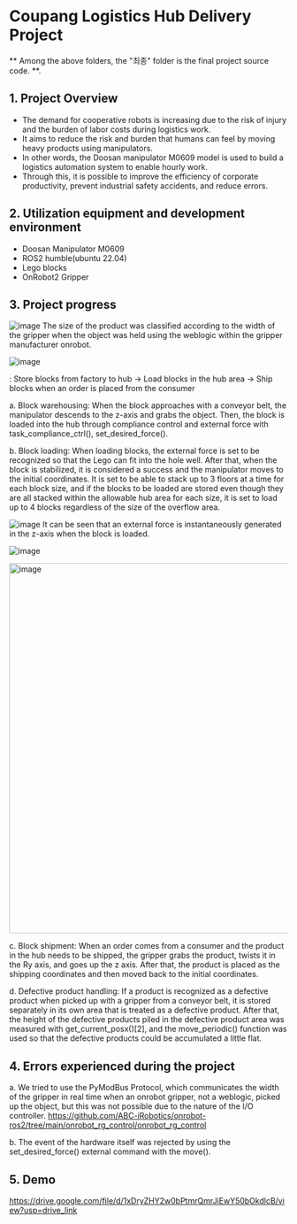 # Coupang Logistics Hub Delivery Project

** Among the above folders, the "최종" folder is the final project source code. **.

## 1. Project Overview
- The demand for cooperative robots is increasing due to the risk of injury and the burden of labor costs during logistics work.
- It aims to reduce the risk and burden that humans can feel by moving heavy products using manipulators.
- In other words, the Doosan manipulator M0609 model is used to build a logistics automation system to enable hourly work.
- Through this, it is possible to improve the efficiency of corporate productivity, prevent industrial safety accidents, and reduce errors.



## 2. Utilization equipment and development environment
- Doosan Manipulator M0609
- ROS2 humble(ubuntu 22.04)
- Lego blocks
- OnRobot2 Gripper



## 3. Project progress
![image](https://github.com/user-attachments/assets/72acfe90-bd1c-4ed1-a3f0-fef858b7fb4a)
The size of the product was classified according to the width of the gripper when the object was held using the weblogic within the gripper manufacturer onrobot.

![image](https://github.com/user-attachments/assets/7764861f-1d61-4cb6-a121-78ae0638296f)

<Algebraic flow chart>: Store blocks from factory to hub -> Load blocks in the hub area -> Ship blocks when an order is placed from the consumer


a. Block warehousing: When the block approaches with a conveyor belt, the manipulator descends to the z-axis and grabs the object. Then, the block is loaded into the hub through compliance control and external force with task_compliance_ctrl(), set_desired_force().


b. Block loading: When loading blocks, the external force is set to be recognized so that the Lego can fit into the hole well. After that, when the block is stabilized, it is considered a success and the manipulator moves to the initial coordinates. It is set to be able to stack up to 3 floors at a time for each block size, and if the blocks to be loaded are stored even though they are all stacked within the allowable hub area for each size, it is set to load up to 4 blocks regardless of the size of the overflow area.


![image](https://github.com/user-attachments/assets/020dd59c-7ca9-48b7-9e8d-478843161db8)
It can be seen that an external force is instantaneously generated in the z-axis when the block is loaded.

![image](https://github.com/user-attachments/assets/4bd6861c-61c8-473a-b3e4-da4e09364a2f)

<img width="669" alt="image" src="https://github.com/user-attachments/assets/57522522-255f-48f8-bab9-ebbec209afdd" />


c. Block shipment: When an order comes from a consumer and the product in the hub needs to be shipped, the gripper grabs the product, twists it in the Ry axis, and goes up the z axis. After that, the product is placed as the shipping coordinates and then moved back to the initial coordinates.


d. Defective product handling: If a product is recognized as a defective product when picked up with a gripper from a conveyor belt, it is stored separately in its own area that is treated as a defective product. After that, the height of the defective products piled in the defective product area was measured with get_current_posx()[2], and the move_periodic() function was used so that the defective products could be accumulated a little flat.



## 4. Errors experienced during the project
a. We tried to use the PyModBus Protocol, which communicates the width of the gripper in real time when an onrobot gripper, not a weblogic, picked up the object, but this was not possible due to the nature of the I/O controller.
https://github.com/ABC-iRobotics/onrobot-ros2/tree/main/onrobot_rg_control/onrobot_rg_control

b. The event of the hardware itself was rejected by using the set_desired_force() external command with the move().



## 5. Demo

https://drive.google.com/file/d/1xDryZHY2w0bPtmrQmrJiEwY50bOkdlcB/view?usp=drive_link

